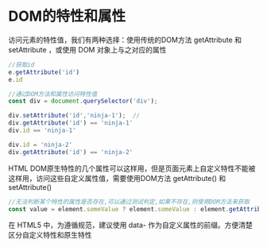 # DOM的特性和属性

访问元素的特性值，我们有两种选择：使用传统的DOM方法 getAttribute 和 setAttribute ，或使用 DOM 对象上与之对应的属性

```javascript
//获取id
e.getAttribute('id')
e.id
```

```javascript
//通过DOM方法和属性访问特性值
const div = document.querySelector('div');

div.setAttribute('id','ninja-1');  //
div.getAttribute('id') == 'ninja-1'
div.id == 'ninja-1'

div.id = 'ninja-2'
div.getAttribute('id') == 'ninja-2'
```



HTML DOM原生特性的几个属性可以这样用，但是页面元素上自定义特性不能被这样用，访问这些自定义属性值，需要使用DOM方法 getAttribute() 和 setAttribute()

```javascript
//无法判断某个特性的属性是否存在,可以通过测试判定,如果不存在,则使用DOM方法来获取
const value = element.someValue ? element.someValue : element.getAttribute('someValue');
```



在 HTML5 中，为遵循规范，建议使用 data- 作为自定义属性的前缀。方便清楚区分自定义特性和原生特性













































